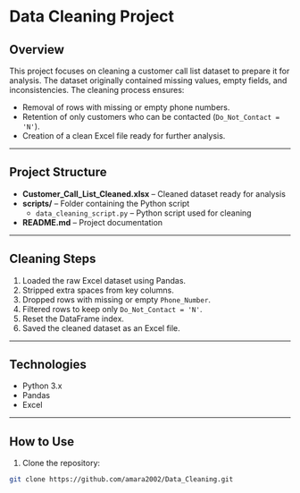 # Data Cleaning Project

## Overview
This project focuses on cleaning a customer call list dataset to prepare it for analysis. The dataset originally contained missing values, empty fields, and inconsistencies. The cleaning process ensures:

- Removal of rows with missing or empty phone numbers.
- Retention of only customers who can be contacted (`Do_Not_Contact = 'N'`).
- Creation of a clean Excel file ready for further analysis.

---

## Project Structure
- **Customer_Call_List_Cleaned.xlsx** – Cleaned dataset ready for analysis  
- **scripts/** – Folder containing the Python script  
  - `data_cleaning_script.py` – Python script used for cleaning  
- **README.md** – Project documentation

---

## Cleaning Steps
1. Loaded the raw Excel dataset using Pandas.
2. Stripped extra spaces from key columns.
3. Dropped rows with missing or empty `Phone_Number`.
4. Filtered rows to keep only `Do_Not_Contact = 'N'`.
5. Reset the DataFrame index.
6. Saved the cleaned dataset as an Excel file.

---

## Technologies
- Python 3.x
- Pandas
- Excel

---

## How to Use
1. Clone the repository:
```bash
git clone https://github.com/amara2002/Data_Cleaning.git
